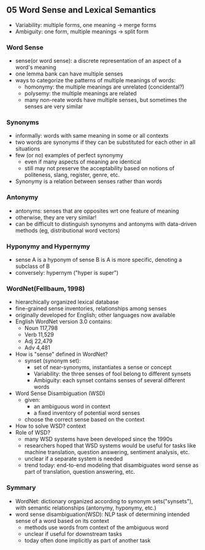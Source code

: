 ## 05 Word Sense and Lexical Semantics 
- Variability: multiple forms, one meaning -> merge forms 
- Ambiguity: one form, multiple meanings -> split form 
### Word Sense 
- sense(or word sense): a discrete representation of an aspect of a word's meaning 
- one lemma bank can have multiple senses 
- ways to categorize the patterns of multiple meanings of words: 
    - homonymy: the multiple meanings are unrelated (concidental?)
    - polysemy: the multiple meanings are related 
    - many non-reate words have multiple senses, but sometimes the senses are very similar 
### Synonyms 
- informally: words with same meaning in some or all contexts 
- two words are synonyms if they can be substituted for each other in all situations 
- few (or no) examples of perfect synonymy 
    - even if many aspects of meaning are identical 
    - still may not preserve the acceptability based on notions of politeness, slang, register, genre, etc. 
- Synonymy is a relation between senses rather than words 
### Antonymy
- antonyms: senses that are opposites wrt one feature of meaning
- otherwise, they are very similar! 
- can be difficult to distinguish synonyms and antonyms with data-driven methods (eg, distributional word vectors)
### Hyponymy and Hypernymy
- sense A is a hyponym of sense B is A is more specific, denoting a subclass of B 
- conversely: hypernym ("hyper is super")
### WordNet(Fellbaum, 1998)
- hierarchically organized lexical database
- fine-grained sense inventories, relationships among senses
- originally developed for English; other languages now available 
- English WordNet version 3.0 contains:
    - Noun 117,798
    - Verb 11,529
    - Adj 22,479
    - Adv 4,481
- How is "sense" defined in WordNet?
    - synset (synonym set):
        - set of near-synonyms, instantiates a sense or concept 
        - Variability: the three senses of fool belong to different synsets
        - Ambiguity: each synset contains senses of several different words
- Word Sense Disambiguation (WSD)
    - given: 
        - an ambiguous word in context 
        - a fixed inventory of potential word senses 
    - choose the correct sense based on the context
- How to solve WSD? 
context 
- Role of WSD?
    - many WSD systems have been developed since the 1990s 
    - researchers hoped that WSD systems would be useful for tasks like machine translation, question answering, sentiment analysis, etc.
    - unclear if a separate system is needed 
    - trend today: end-to-end modeling that disambiguates word sense as part of translation, question answering, etc. 
### Symmary 
- WordNet: dictionary organized according to synonym sets("synsets"), with semantic relationships (antonymy, hyponymy, etc.)
- word sense disambiguation(WSD): NLP task of determining intended sense of a word based on its context
    - methods use words from context of the ambiguous word 
    - unclear if useful for downstream tasks 
    - today often done implicitly as part of another task